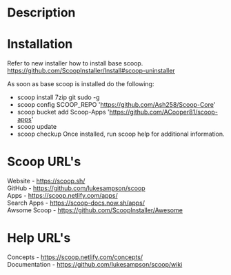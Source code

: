 # Description

# Installation
Refer to new installer how to install base scoop.
https://github.com/ScoopInstaller/Install#scoop-uninstaller

As soon as base scoop is installed do the following:

- scoop install 7zip git sudo -g
- scoop config SCOOP_REPO 'https://github.com/Ash258/Scoop-Core'
- scoop bucket add Scoop-Apps 'https://github.com/ACooper81/scoop-apps'
- scoop update
- scoop checkup
Once installed, run scoop help for additional information.

# Scoop URL's
Website - https://scoop.sh/  
GitHub - https://github.com/lukesampson/scoop  
Apps - https://scoop.netlify.com/apps/  
Search Apps - https://scoop-docs.now.sh/apps/  
Awsome Scoop - https://github.com/ScoopInstaller/Awesome  

# Help URL's
Concepts - https://scoop.netlify.com/concepts/  
Documentation - https://github.com/lukesampson/scoop/wiki  
